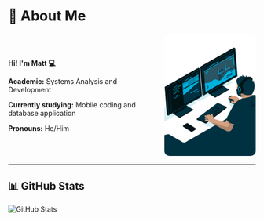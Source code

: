 # 👋 About Me

<div style="display: flex; justify-content: space-between; align-items: center; gap: 20px;">
    <!-- Text Content -->
    <div style="flex-grow: 1;">
        <p><strong>Hi! I'm Matt 💻</strong></p>
        <p><strong>Academic:</strong> Systems Analysis and Development</p>
        <p><strong>Currently studying:</strong> Mobile coding and database application</p>
        <p><strong>Pronouns:</strong> He/Him</p>
    </div>
    <!-- GIF -->
    <div>
        <img 
            src="./gif/code.gif" 
            alt="Coding GIF" 
            width="250" 
            height="250"
            style="border-radius: 10px; object-fit: cover;"
        />
    </div>
</div>

---

## 📊 GitHub Stats

<img 
    height="180em" 
    src="https://github-readme-stats.vercel.app/api?username=harutetsuh&rank_icon=github&theme=dracula" 
    alt="GitHub Stats"
/>

